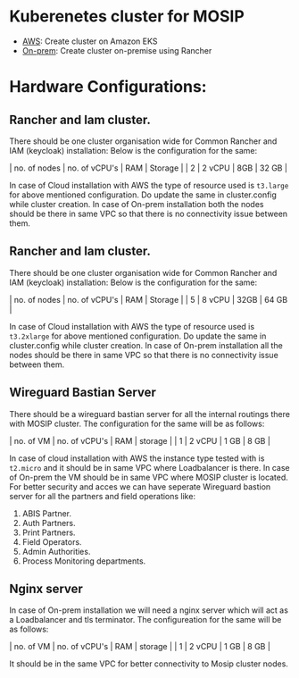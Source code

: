 # Kuberenetes cluster for MOSIP

* [AWS](aws/README.md):  Create cluster on Amazon EKS
* [On-prem](on-prem/README.md): Create cluster on-premise using Rancher

# Hardware Configurations:

## Rancher and Iam cluster.
There should be one cluster organisation wide for Common Rancher and IAM (keycloak) installation:
Below is the configuration for the same:

| no. of nodes | no. of vCPU's | RAM | Storage |
| 2 | 2 vCPU | 8GB | 32 GB |

In case of Cloud installation with AWS the type of resource used is `t3.large` for above mentioned configuration. Do update the same in cluster.config while cluster creation.
In case of On-prem installation both the nodes should be there in same VPC so that there is no connectivity issue between them.

## Rancher and Iam cluster.
There should be one cluster organisation wide for Common Rancher and IAM (keycloak) installation:
Below is the configuration for the same:

| no. of nodes | no. of vCPU's | RAM | Storage |
| 5 | 8 vCPU | 32GB | 64 GB |

In case of Cloud installation with AWS the type of resource used is `t3.2xlarge` for above mentioned configuration. Do update the same in cluster.config while cluster creation.
In case of On-prem installation all the nodes should be there in same VPC so that there is no connectivity issue between them.

## Wireguard Bastian Server

There should be a wireguard bastian server for all the internal routings there with MOSIP cluster.
The configuration for the same will be as follows:

| no. of VM | no. of vCPU's | RAM | storage |
| 1 | 2 vCPU | 1 GB | 8 GB |

In case of cloud installation with AWS the instance type tested with is `t2.micro` and it should be in same VPC where Loadbalancer is there.
In case of On-prem the VM should be in same VPC where MOSIP cluster is located.
For better security and acces we can have seperate Wireguard bastion server for all the partners and field operations like:
1. ABIS Partner.
1. Auth Partners.
1. Print Partners.
1. Field Operators.
1. Admin Authorities.
1. Process Monitoring departments. 

## Nginx server

In case of On-prem installation we will need a nginx server which will act as a Loadbalancer and tls terminator.
The configureation for the same will be as follows:

| no. of VM | no. of vCPU's | RAM | storage |
| 1 | 2 vCPU | 1 GB | 8 GB |

It should be in the same VPC for better connectivity to Mosip cluster nodes.
